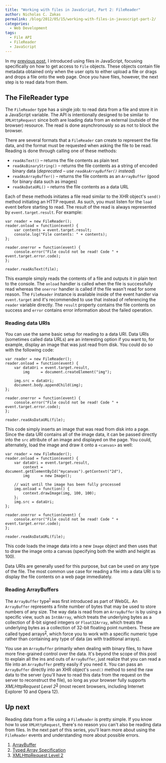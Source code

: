 ```yaml
---
title: "Working with files in JavaScript, Part 2: FileReader"
author: Nicholas C. Zakas
permalink: /blog/2012/05/15/working-with-files-in-javascript-part-2/
categories:
  - Web Development
tags:
  - File API
  - FileReader
  - JavaScript
---
```

In my [previous post][1], I introduced using files in JavaScript, focusing specifically on how to get access to `File` objects. These objects contain file metadata obtained only when the user opts to either upload a file or drags and drops a file onto the web page. Once you have files, however, the next step is to read data from them.

## The FileReader type

The `FileReader` type has a single job: to read data from a file and store it in a JavaScript variable. The API is intentionally designed to be similar to `XMLHttpRequest` since both are loading data from an external (outside of the browser) resource. The read is done asynchronously so as not to block the browser.

There are several formats that a `FileReader` can create to represent the file data, and the format must be requested when asking the file to be read. Reading is done through calling one of these methods:

  * `readAsText()` &#8211; returns the file contents as plain text
  * `readAsBinaryString()` &#8211; returns the file contents as a string of encoded binary data (*deprecated &#8211; use `readAsArrayBuffer()` instead*) 
  * `readAsArrayBuffer()` &#8211; returns the file contents as an `ArrayBuffer` (good for binary data such as images)
  * `readAsDataURL()` &#8211; returns the file contents as a data URL

Each of these methods initiates a file read similar to the XHR object's `send()` method initiating an HTTP request. As such, you must listen for the `load` event before starting to read. The result of the read is always represented by `event.target.result`. For example:

    var reader = new FileReader();
    reader.onload = function(event) {
        var contents = event.target.result;
        console.log("File contents: " + contents);
    };
    
    reader.onerror = function(event) {
        console.error("File could not be read! Code " + event.target.error.code);
    };
    
    reader.readAsText(file);
    

This example simply reads the contents of a file and outputs it in plain text to the console. The `onload` handler is called when the file is successfully read whereas the `onerror` handler is called if the file wasn't read for some reason. The `FileReader` instance is available inside of the event handler via `event.target` and it's recommended to use that instead of referencing the `reader` variable directly. The `result` property contains the file contents on success and `error` contains error information about the failed operation. 

### Reading data URIs

You can use the same basic setup for reading to a data URI. Data URIs (sometimes called data URLs) are an interesting option if you want to, for example, display an image that was just read from disk. You could do so with the following code:

    var reader = new FileReader();
    reader.onload = function(event) {
        var dataUri = event.target.result,
            img     = document.createElement("img");
    
        img.src = dataUri;
        document.body.appendChild(img);
    };
    
    reader.onerror = function(event) {
        console.error("File could not be read! Code " + event.target.error.code);
    };
    
    reader.readAsDataURL(file);
    

This code simply inserts an image that was read from disk into a page. Since the data URI contains all of the image data, it can be passed directly into the `src` attribute of an image and displayed on the page. You could, alternately, load the image and draw it onto a `<canvas>` as well:

    var reader = new FileReader();
    reader.onload = function(event) {
        var dataUri = event.target.result,
            context = document.getElementById("mycanvas").getContext("2d"),
            img     = new Image();
     
        // wait until the image has been fully processed
        img.onload = function() {
            context.drawImage(img, 100, 100);
        };
        img.src = dataUri;
    };
    
    reader.onerror = function(event) {
        console.error("File could not be read! Code " + event.target.error.code);
    };
    
    reader.readAsDataURL(file);
    

This code loads the image data into a new `Image` object and then uses that to draw the image onto a canvas (specifying both the width and height as 100).

Data URIs are generally used for this purpose, but can be used on any type of the file. The most common use case for reading a file into a data URI is to display the file contents on a web page immediately.

### Reading ArrayBuffers

The `ArrayBuffer` type<sup>[1]</sup> was first introduced as part of WebGL. An `ArrayBuffer` represents a finite number of bytes that may be used to store numbers of any size. The way data is read from an `ArrayBuffer` is by using a specific view, such as `Int8Array`, which treats the underlying bytes as a collection of 8-bit signed integers or `Float32Array`, which treats the underlying bytes as a collection of 32-bit floating point numbers. These are called typed arrays<sup>[2]</sup>, which force you to work with a specific numeric type rather than containing any type of data (as with traditional arrays).

You use an `ArrayBuffer` primarily when dealing with binary files, to have more fine-grained control over the data. It's beyond the scope of this post to explain all the ins and outs of `ArrayBuffer`, just realize that you can read a file into an `ArrayBuffer` pretty easily if you need it. You can pass an `ArrayBuffer` directly into an XHR object's `send()` method to send the raw data to the server (you'll have to read this data from the request on the server to reconstruct the file), so long as your browser fully supports <cite>XMLHttpRequest Level 2</cite><sup>[3]</sup> (most recent browsers, including Internet Explorer 10 and Opera 12).

## Up next

Reading data from a file using a `FileReader` is pretty simple. If you know how to use `XMLHttpRequest`, there's no reason you can't also be reading data from files. In the next part of this series, you'll learn more about using the `FileReader` events and understanding more about possible errors.


  1. [ArrayBuffer][2]
  2. [Typed Array Specification][3]
  3. [XMLHttpRequest Level 2][4]

 [1]: https://humanwhocodes.com/blog/2012/05/08/working-with-files-in-javascript-part-1/
 [2]: https://developer.mozilla.org/en/JavaScript_typed_arrays/ArrayBuffer
 [3]: http://www.khronos.org/registry/typedarray/specs/latest/
 [4]: http://www.w3.org/TR/XMLHttpRequest/
